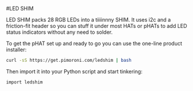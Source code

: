 <!--
---
name: LED SHIM
class: board
type: display, led
formfactor: Custom
manufacturer: Pimoroni
description: 28 RGB LEDs
url: https://github.com/pimoroni/led-shim
github: https://github.com/pimoroni/led-shim
buy: https://shop.pimoroni.com/products/led-shim
image: 'pimoroni-led-shim.png'
pincount: 40
eeprom: no
power:
  '4':
ground:
  '6':
  '20':
pin:
  '3':
    mode: i2c
  '5':
    mode: i2c
i2c:
  '0x75':
    name: Matrix LED driver
    device: IS31FL3731
-->
#LED SHIM

LED SHIM packs 28 RGB LEDs into a tiiiinnny SHIM. It uses i2c and a friction-fit header so you can stuff it under most HATs or pHATs to add LED status indicators without any need to solder.

To get the pHAT set up and ready to go you can use the one-line product installer:

```bash
curl -sS https://get.pimoroni.com/ledshim | bash
```

Then import it into your Python script and start tinkering:

```bash
import ledshim
```
